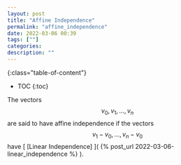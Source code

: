 ```yaml
---
layout: post
title: "Affine Independence"
permalink: "affine_independence"
date: 2022-03-06 00:39
tags: [""]
categories:
description: ""
---
```


{:class="table-of-content"}
* TOC 
{:toc}

The vectors $$v_0, v_1, \dots, v_n$$ are said to have affine independence if the
vectors  $$v_1 - v_0, \dots, v_n - v_0$$ have [ [Linear Independence] ]( {%
post_url 2022-03-06-linear_independence %} ).
